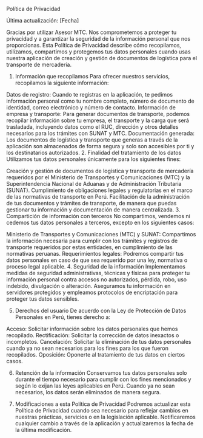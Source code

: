 Política de Privacidad

Última actualización: [Fecha]

Gracias por utilizar Asesor MTC. Nos comprometemos a proteger tu privacidad y a garantizar la seguridad de la información personal que nos proporcionas. Esta Política de Privacidad describe cómo recopilamos, utilizamos, compartimos y protegemos tus datos personales cuando usas nuestra aplicación de creación y gestión de documentos de logística para el transporte de mercadería.

1. Información que recopilamos
Para ofrecer nuestros servicios, recopilamos la siguiente información:

Datos de registro: Cuando te registras en la aplicación, te pedimos información personal como tu nombre completo, número de documento de identidad, correo electrónico y número de contacto.
Información de empresa y transporte: Para generar documentos de transporte, podemos recopilar información sobre tu empresa, el transporte y la carga que será trasladada, incluyendo datos como el RUC, dirección y otros detalles necesarios para los trámites con SUNAT y MTC.
Documentación generada: Los documentos de logística y transporte que generas a través de la aplicación son almacenados de forma segura y solo son accesibles por ti y los destinatarios autorizados.
2. Finalidad del tratamiento de los datos
Utilizamos tus datos personales únicamente para los siguientes fines:

Creación y gestión de documentos de logística y transporte de mercadería requeridos por el Ministerio de Transportes y Comunicaciones (MTC) y la Superintendencia Nacional de Aduanas y de Administración Tributaria (SUNAT).
Cumplimiento de obligaciones legales y regulatorias en el marco de las normativas de transporte en Perú.
Facilitación de la administración de tus documentos y trámites de transporte, de manera que puedas gestionar tu información y documentación de manera centralizada.
3. Compartición de información con terceros
No compartimos, vendemos ni cedemos tus datos personales a terceros, excepto en los siguientes casos:

Ministerio de Transportes y Comunicaciones (MTC) y SUNAT: Compartimos la información necesaria para cumplir con los trámites y registros de transporte requeridos por estas entidades, en cumplimiento de las normativas peruanas.
Requerimientos legales: Podremos compartir tus datos personales en caso de que sea requerido por una ley, normativa o proceso legal aplicable.
4. Seguridad de la información
Implementamos medidas de seguridad administrativas, técnicas y físicas para proteger tu información personal contra accesos no autorizados, pérdida, robo, uso indebido, divulgación o alteración. Aseguramos tu información en servidores protegidos y empleamos protocolos de encriptación para proteger tus datos sensibles.

5. Derechos del usuario
De acuerdo con la Ley de Protección de Datos Personales en Perú, tienes derecho a:

Acceso: Solicitar información sobre los datos personales que hemos recopilado.
Rectificación: Solicitar la corrección de datos inexactos o incompletos.
Cancelación: Solicitar la eliminación de tus datos personales cuando ya no sean necesarios para los fines para los que fueron recopilados.
Oposición: Oponerte al tratamiento de tus datos en ciertos casos.

6. Retención de la información
Conservamos tus datos personales solo durante el tiempo necesario para cumplir con los fines mencionados y según lo exijan las leyes aplicables en Perú. Cuando ya no sean necesarios, los datos serán eliminados de manera segura.

7. Modificaciones a esta Política de Privacidad
Podremos actualizar esta Política de Privacidad cuando sea necesario para reflejar cambios en nuestras prácticas, servicios o en la legislación aplicable. Notificaremos cualquier cambio a través de la aplicación y actualizaremos la fecha de la última modificación.
